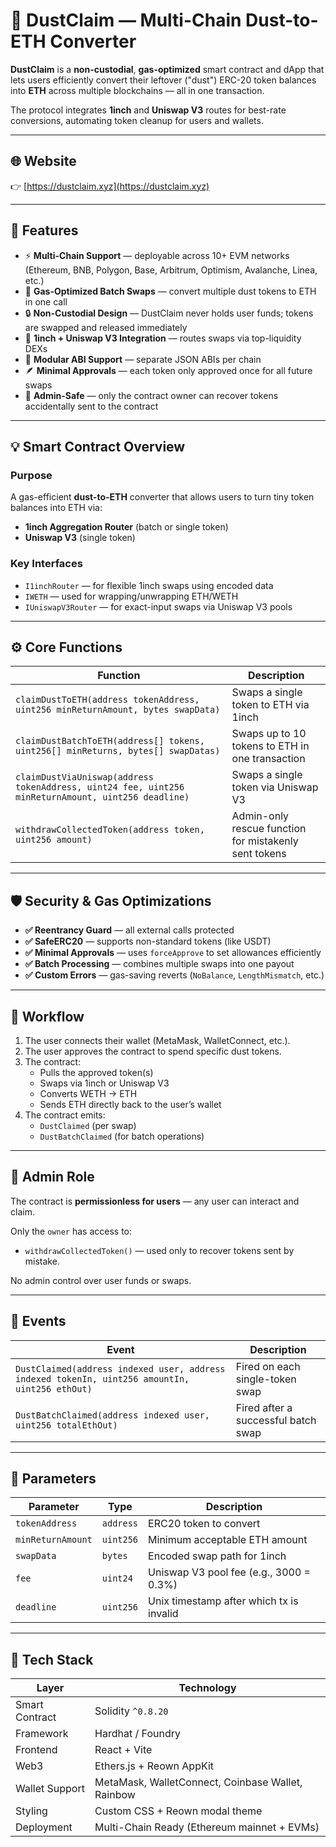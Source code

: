 # 🧹 DustClaim — Multi-Chain Dust-to-ETH Converter

**DustClaim** is a **non-custodial**, **gas-optimized** smart contract and dApp that lets users efficiently convert their leftover ("dust") ERC-20 token balances into **ETH** across multiple blockchains — all in one transaction.

The protocol integrates **1inch** and **Uniswap V3** routes for best-rate conversions, automating token cleanup for users and wallets.

---

## 🌐 Website
👉 [https://dustclaim.xyz](https://dustclaim.xyz)

---

## 🚀 Features

- ⚡ **Multi-Chain Support** — deployable across 10+ EVM networks (Ethereum, BNB, Polygon, Base, Arbitrum, Optimism, Avalanche, Linea, etc.)  
- 💨 **Gas-Optimized Batch Swaps** — convert multiple dust tokens to ETH in one call  
- 🔒 **Non-Custodial Design** — DustClaim never holds user funds; tokens are swapped and released immediately  
- 🧩 **1inch + Uniswap V3 Integration** — routes swaps via top-liquidity DEXs  
- 🧱 **Modular ABI Support** — separate JSON ABIs per chain  
- 🪶 **Minimal Approvals** — each token only approved once for all future swaps  
- 🧰 **Admin-Safe** — only the contract owner can recover tokens accidentally sent to the contract  

---

## 💡 Smart Contract Overview

### **Purpose**
A gas-efficient **dust-to-ETH** converter that allows users to turn tiny token balances into ETH via:
- **1inch Aggregation Router** (batch or single token)
- **Uniswap V3** (single token)

### **Key Interfaces**
- `I1inchRouter` — for flexible 1inch swaps using encoded data
- `IWETH` — used for wrapping/unwrapping ETH/WETH
- `IUniswapV3Router` — for exact-input swaps via Uniswap V3 pools

---

## ⚙️ Core Functions

| Function | Description |
|-----------|--------------|
| `claimDustToETH(address tokenAddress, uint256 minReturnAmount, bytes swapData)` | Swaps a single token to ETH via 1inch |
| `claimDustBatchToETH(address[] tokens, uint256[] minReturns, bytes[] swapDatas)` | Swaps up to 10 tokens to ETH in one transaction |
| `claimDustViaUniswap(address tokenAddress, uint24 fee, uint256 minReturnAmount, uint256 deadline)` | Swaps a single token via Uniswap V3 |
| `withdrawCollectedToken(address token, uint256 amount)` | Admin-only rescue function for mistakenly sent tokens |

---

## 🛡️ Security & Gas Optimizations

- **✅ Reentrancy Guard** — all external calls protected  
- **✅ SafeERC20** — supports non-standard tokens (like USDT)  
- **✅ Minimal Approvals** — uses `forceApprove` to set allowances efficiently  
- **✅ Batch Processing** — combines multiple swaps into one payout  
- **✅ Custom Errors** — gas-saving reverts (`NoBalance`, `LengthMismatch`, etc.)  

---

## 🔁 Workflow

1. The user connects their wallet (MetaMask, WalletConnect, etc.).
2. The user approves the contract to spend specific dust tokens.
3. The contract:
   - Pulls the approved token(s)
   - Swaps via 1inch or Uniswap V3
   - Converts WETH → ETH
   - Sends ETH directly back to the user’s wallet
4. The contract emits:
   - `DustClaimed` (per swap)
   - `DustBatchClaimed` (for batch operations)

---

## 👮 Admin Role

The contract is **permissionless for users** — any user can interact and claim.

Only the `owner` has access to:
- `withdrawCollectedToken()` — used only to recover tokens sent by mistake.

No admin control over user funds or swaps.

---

## 🧾 Events

| Event | Description |
|--------|-------------|
| `DustClaimed(address indexed user, address indexed tokenIn, uint256 amountIn, uint256 ethOut)` | Fired on each single-token swap |
| `DustBatchClaimed(address indexed user, uint256 totalEthOut)` | Fired after a successful batch swap |

---

## 🧮 Parameters

| Parameter | Type | Description |
|------------|------|-------------|
| `tokenAddress` | `address` | ERC20 token to convert |
| `minReturnAmount` | `uint256` | Minimum acceptable ETH amount |
| `swapData` | `bytes` | Encoded swap path for 1inch |
| `fee` | `uint24` | Uniswap V3 pool fee (e.g., 3000 = 0.3%) |
| `deadline` | `uint256` | Unix timestamp after which tx is invalid |

---

## 🧠 Tech Stack

| Layer | Technology |
|--------|-------------|
| Smart Contract | Solidity `^0.8.20` |
| Framework | Hardhat / Foundry |
| Frontend | React + Vite |
| Web3 | Ethers.js + Reown AppKit |
| Wallet Support | MetaMask, WalletConnect, Coinbase Wallet, Rainbow |
| Styling | Custom CSS + Reown modal theme |
| Deployment | Multi-Chain Ready (Ethereum mainnet + EVMs) |
